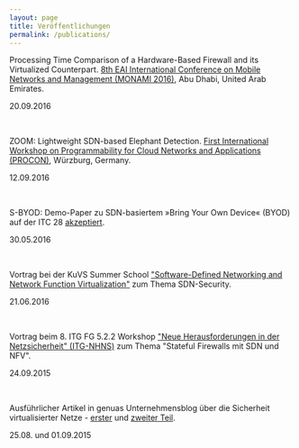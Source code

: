 ```yaml
---
layout: page
title: Veröffentlichungen
permalink: /publications/
---
```


Processing Time Comparison of a Hardware-Based Firewall and its Virtualized Counterpart. <a href="http://mon-ami.org/2016/show/accepted-papers">8th EAI International Conference on Mobile Networks and Management (MONAMI 2016)</a>, Abu Dhabi, United Arab Emirates.

<p class="post-meta">20.09.2016</p><br>

ZOOM: Lightweight SDN-based Elephant Detection. <a href="http://procon-workshop.com/">First International Workshop on Programmability for Cloud Networks and Applications (PROCON)</a>, Würzburg, Germany.

<p class="post-meta">12.09.2016</p><br>

S-BYOD: Demo-Paper zu SDN-basiertem »Bring Your Own Device« (BYOD) auf der ITC 28 <a href="/project/2016/05/30/sbyod-demo-itc.html">akzeptiert</a>.

<p class="post-meta">30.05.2016</p><br>

Vortrag bei der KuVS Summer School <a href="https://cs.uni-paderborn.de/cn/events/kuvs2016/">"Software-Defined Networking and Network Function Virtualization"</a> zum Thema SDN-Security.

<p class="post-meta">21.06.2016</p><br>

Vortrag beim 8. ITG FG 5.2.2 Workshop <a href="http://kn.inf.uni-tuebingen.de/ITG-NHNS-2015">"Neue Herausforderungen in der Netzsicherheit" (ITG-NHNS)</a> zum Thema "Stateful Firewalls mit SDN und NFV".

<p class="post-meta">24.09.2015</p><br>

Ausführlicher Artikel in genuas Unternehmensblog über die Sicherheit virtualisierter Netze - <a href="https://blog.genua.de/blog/post/sardine-forschung-fuer-die-sicherheit-virtualisierter-netze-teil-1.html">erster</a> und <a href="https://blog.genua.de/blog/post/sardine-forschung-fuer-die-sicherheit-virtualisierter-netze-teil-2.html">zweiter Teil</a>.

<p class="post-meta">25.08. und 01.09.2015</p>
